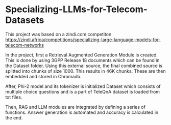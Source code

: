 # Specializing-LLMs-for-Telecom-Datasets
This project was based on a zindi.com competiton https://zindi.africa/competitions/specializing-large-language-models-for-telecom-networks

In the project, first a Retrieval Augmented Generation Module is created. This is done by using 3GPP Release 18 documents which can be found in the Dataset folder.
Using this external source, the final combined source is splitted into chunks of size 1000.
This results in 46K chunks. These are then embedded and stored in Chromadb.

After, Phi-2 model and its tokenizer is initialized
Dataset which consists of multiple choice questions and is a part of TeleQnA dataset is loaded from txt files.

Then, RAG and LLM modules are integrated by defining a series of functions.
Answer generation is automated and accuracy is calculated in the end.

